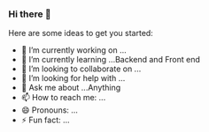 ### Hi there 👋


Here are some ideas to get you started:

- 🔭 I’m currently working on ... 
- 🌱 I’m currently learning ...Backend and Front end
- 👯 I’m looking to collaborate on ...
- 🤔 I’m looking for help with ...
- 💬 Ask me about ...Anything
- 📫 How to reach me: ...
- 😄 Pronouns: ...
- ⚡ Fun fact: ...
